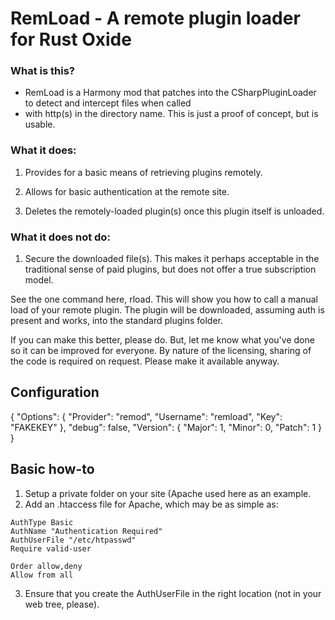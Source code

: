 # RemLoad - A remote plugin loader for Rust Oxide

### What is this?
 *  RemLoad is a Harmony mod that patches into the CSharpPluginLoader to detect and intercept files when called
 *  with http(s) in the directory name.  This is just a proof of concept, but is usable.

### What it does:
 1. Provides for a basic means of retrieving plugins remotely.

 2. Allows for basic authentication at the remote site.

 3. Deletes the remotely-loaded plugin(s) once this plugin itself is unloaded.

### What it does not do:
 1. Secure the downloaded file(s).  This makes it perhaps acceptable in the traditional sense of paid plugins, but does not offer a true subscription model.

 See the one command here, rload.  This will show you how to call a manual load of your remote plugin.  The plugin will be downloaded, assuming auth is present and works, into the standard plugins folder.

If you can make this better, please do.  But, let me know what you've done so it can be improved for everyone.  By nature of the licensing, sharing of the code is required on request.  Please make it available anyway.

## Configuration

{
  "Options": {
    "Provider": "remod",
    "Username": "remload",
    "Key": "FAKEKEY"
  },
  "debug": false,
  "Version": {
    "Major": 1,
    "Minor": 0,
    "Patch": 1
  }
}

## Basic how-to
  1. Setup a private folder on your site (Apache used here as an example.
  2. Add an .htaccess file for Apache, which may be as simple as:

```
AuthType Basic
AuthName "Authentication Required"
AuthUserFile "/etc/htpasswd"
Require valid-user

Order allow,deny
Allow from all
```
  3. Ensure that you create the AuthUserFile in the right location (not in your web tree, please).


